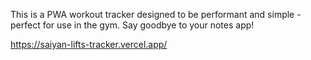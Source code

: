 This is a PWA workout tracker designed to be performant and simple - perfect for use in the gym. Say goodbye to your notes app!

https://saiyan-lifts-tracker.vercel.app/
